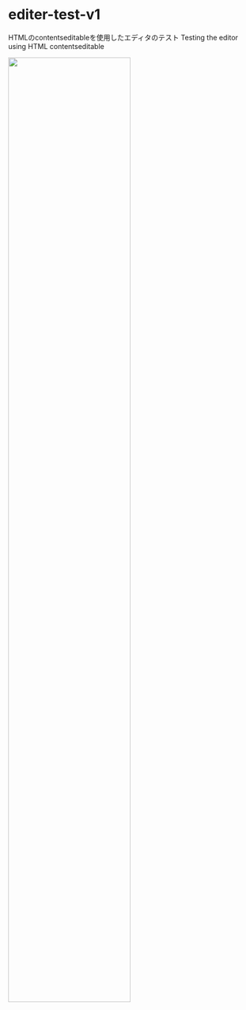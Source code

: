 # editer-test-v1
HTMLのcontentseditableを使用したエディタのテスト Testing the editor using HTML contentseditable

<img src="https://media.noble-gleam.com/github/editer-test-v1-master.png" style="width:70%;">
